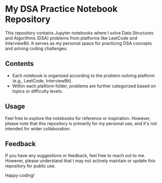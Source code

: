 # My DSA Practice Notebook Repository

This repository contains Jupyter notebooks where I solve Data Structures and Algorithms (DSA) problems from platforms like LeetCode and InterviewBit. It serves as my personal space for practicing DSA concepts and solving coding challenges.

## Contents

- Each notebook is organized according to the problem-solving platform (e.g., LeetCode, InterviewBit).
- Within each platform folder, problems are further categorized based on topics or difficulty levels.

## Usage

Feel free to explore the notebooks for reference or inspiration. However, please note that this repository is primarily for my personal use, and it's not intended for wider collaboration.

## Feedback

If you have any suggestions or feedback, feel free to reach out to me. However, please understand that I may not actively maintain or update this repository for public use.

Happy coding!
